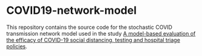 # COVID19-network-model

This repository contains the source code for the stochastic COVID transmission network model used in the study [A model-based evaluation of the efficacy of COVID-19 social distancing, testing and hospital triage policies](https://journals.plos.org/ploscompbiol/article?id=10.1371/journal.pcbi.1008388&utm_source=researcher_app&utm_medium=referral&utm_campaign=RESR_MRKT_Researcher_inbound).
